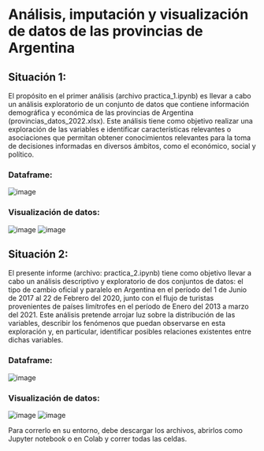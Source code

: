 # Análisis, imputación y visualización de datos de las provincias de Argentina

## Situación 1:

El propósito en el primer análisis (archivo practica_1.ipynb) es llevar a cabo un análisis exploratorio de un conjunto de datos que contiene información demográfica y económica de las provincias de Argentina (provincias_datos_2022.xlsx). Este análisis tiene como objetivo realizar una exploración de las variables e identificar características relevantes o asociaciones que permitan obtener conocimientos relevantes para la toma de decisiones informadas en diversos ámbitos, como el económico, social y político.
### Dataframe:
![image](https://github.com/Flor243/Data-Science-Foundations/assets/86813843/34711b78-999f-44fa-a31c-0d36e7a357b0)
### Visualización de datos:
![image](https://github.com/Flor243/Data-Science-Foundations/assets/86813843/8c8f8169-6e39-4b62-97a1-2e4f3e6e8dcb)
![image](https://github.com/Flor243/Data-Science-Foundations/assets/86813843/267e4571-3d59-4860-96c0-9c2adc84ed19)

## Situación 2:

El presente informe (archivo: practica_2.ipynb) tiene como objetivo llevar a cabo un análisis descriptivo y exploratorio de dos conjuntos de datos: el tipo de cambio oficial y paralelo en Argentina en el período del 1 de Junio de 2017 al 22 de Febrero del 2020, junto con el flujo de turistas provenientes de países limítrofes en el período de Enero del 2013 a marzo del 2021. Este análisis pretende arrojar luz sobre la distribución de las variables, describir los fenómenos que puedan observarse en esta exploración y, en particular, identificar posibles relaciones existentes entre dichas variables.
### Dataframe:
![image](https://github.com/Flor243/Data-Science-Foundations/assets/86813843/2d88e914-034c-44fd-9dd0-38837620b81a)
### Visualización de datos:
![image](https://github.com/Flor243/Data-Science-Foundations/assets/86813843/f63dbb66-d14e-4e43-9f29-3bf7c48c7a83)
![image](https://github.com/Flor243/Data-Science-Foundations/assets/86813843/8c6d58ba-49e9-45e9-a8fa-67ebd7a49bd1)


Para correrlo en su entorno, debe descargar los archivos, abrirlos como Jupyter notebook o en Colab y correr todas las celdas.
